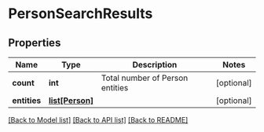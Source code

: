# PersonSearchResults

## Properties
Name | Type | Description | Notes
------------ | ------------- | ------------- | -------------
**count** | **int** | Total number of Person entities | [optional] 
**entities** | [**list[Person]**](Person.md) |  | [optional] 

[[Back to Model list]](../README.md#documentation-for-models) [[Back to API list]](../README.md#documentation-for-api-endpoints) [[Back to README]](../README.md)

